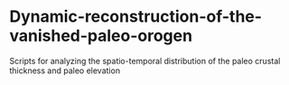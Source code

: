 # Dynamic-reconstruction-of-the-vanished-paleo-orogen
Scripts for analyzing the spatio-temporal distribution of the paleo crustal thickness and paleo elevation 
